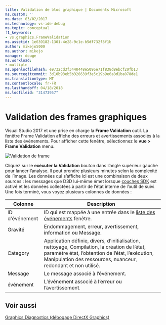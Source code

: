```yaml
---
title: Validation de bloc graphique | Documents Microsoft
ms.custom: ''
ms.date: 03/02/2017
ms.technology: vs-ide-debug
ms.topic: conceptual
f1_keywords:
- vs.graphics.FrameValidation
ms.assetid: 1e639182-1301-4e28-9c1e-b5df732f3f1b
author: mikejo5000
ms.author: mikejo
manager: douge
ms.workload:
- multiple
ms.openlocfilehash: e9732cd3f3440448e5096e71f838d8ebcf20fb13
ms.sourcegitcommit: 3d10b93eb5b326639f3e5c19b9e6a8d1ba078de1
ms.translationtype: MT
ms.contentlocale: fr-FR
ms.lasthandoff: 04/18/2018
ms.locfileid: "31473957"
---
```

# <a name="graphics-frame-validation"></a>Validation des frames graphiques
<!-- VERSIONLESS -->
Visual Studio 2017 et une prise en charge la **Frame Validation** outil.  La fenêtre Frame Validation affiche des erreurs et avertissements associés à la liste des événements.  Pour afficher cette fenêtre, sélectionnez le **vue > Frame Validation** menu.

![Validation de frame](media/gfx_diag_frame_validation.png)

Cliquez sur le **exécuter la Validation** bouton dans l’angle supérieur gauche pour lancer l’analyse.  Il peut prendre plusieurs minutes selon la complexité de l’image.  Les données qui s’affiche ici est une combinaison de deux sources : les messages que D3D lui-même émet lorsque [couches SDK](https://msdn.microsoft.com/library/windows/desktop/ff476881(v=vs.85).aspx) est activé et les données collectées à partir de l’état interne de l’outil de suivi. Une fois terminé, vous voyez plusieurs colonnes de données :

**Colonne**|**Description**
---|---
ID d'événement | ID qui est mappée à une entrée dans le [liste des événements](graphics-event-list.md) fenêtre.
Gravité | Endommagement, erreur, avertissement, information ou Message.
Category | Application définie, divers, d’initialisation, nettoyage, Compilation, la création de l’état, paramètre état, l’obtention de l’état, l’exécution, Manipulation des ressources, nuanceur, redondant et non utilisé.
Message | Le message associé à l’événement.
événement | L’événement associé à l’erreur ou l’avertissement.

## <a name="see-also"></a>Voir aussi  
[Graphics Diagnostics (débogage DirectX Graphics)](visual-studio-graphics-diagnostics.md)   
<!-- /VERSIONLESS -->